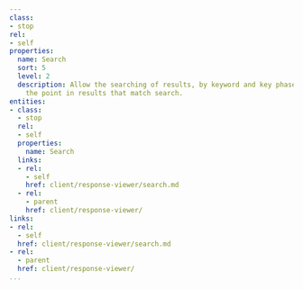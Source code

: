 ```yaml
---
class:
- stop
rel:
- self
properties:
  name: Search
  sort: 5
  level: 2
  description: Allow the searching of results, by keyword and key phase, returning
    the point in results that match search.
entities:
- class:
  - stop
  rel:
  - self
  properties:
    name: Search
  links:
  - rel:
    - self
    href: client/response-viewer/search.md
  - rel:
    - parent
    href: client/response-viewer/
links:
- rel:
  - self
  href: client/response-viewer/search.md
- rel:
  - parent
  href: client/response-viewer/
...
```

